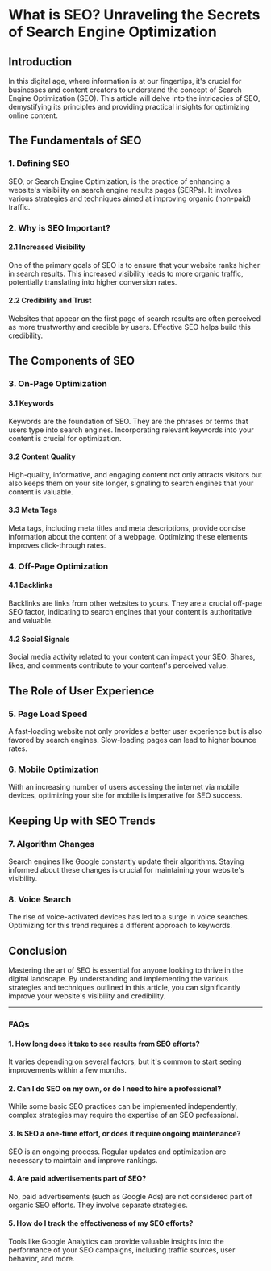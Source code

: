 
# What is SEO? Unraveling the Secrets of Search Engine Optimization

## Introduction

In this digital age, where information is at our fingertips, it's crucial for businesses and content creators to understand the concept of Search Engine Optimization (SEO). This article will delve into the intricacies of SEO, demystifying its principles and providing practical insights for optimizing online content.

## The Fundamentals of SEO

### 1. Defining SEO

SEO, or Search Engine Optimization, is the practice of enhancing a website's visibility on search engine results pages (SERPs). It involves various strategies and techniques aimed at improving organic (non-paid) traffic.

### 2. Why is SEO Important?

#### 2.1 Increased Visibility

One of the primary goals of SEO is to ensure that your website ranks higher in search results. This increased visibility leads to more organic traffic, potentially translating into higher conversion rates.

#### 2.2 Credibility and Trust

Websites that appear on the first page of search results are often perceived as more trustworthy and credible by users. Effective SEO helps build this credibility.

## The Components of SEO

### 3. On-Page Optimization

#### 3.1 Keywords

Keywords are the foundation of SEO. They are the phrases or terms that users type into search engines. Incorporating relevant keywords into your content is crucial for optimization.

#### 3.2 Content Quality

High-quality, informative, and engaging content not only attracts visitors but also keeps them on your site longer, signaling to search engines that your content is valuable.

#### 3.3 Meta Tags

Meta tags, including meta titles and meta descriptions, provide concise information about the content of a webpage. Optimizing these elements improves click-through rates.

### 4. Off-Page Optimization

#### 4.1 Backlinks

Backlinks are links from other websites to yours. They are a crucial off-page SEO factor, indicating to search engines that your content is authoritative and valuable.

#### 4.2 Social Signals

Social media activity related to your content can impact your SEO. Shares, likes, and comments contribute to your content's perceived value.

## The Role of User Experience

### 5. Page Load Speed

A fast-loading website not only provides a better user experience but is also favored by search engines. Slow-loading pages can lead to higher bounce rates.

### 6. Mobile Optimization

With an increasing number of users accessing the internet via mobile devices, optimizing your site for mobile is imperative for SEO success.

## Keeping Up with SEO Trends

### 7. Algorithm Changes

Search engines like Google constantly update their algorithms. Staying informed about these changes is crucial for maintaining your website's visibility.

### 8. Voice Search

The rise of voice-activated devices has led to a surge in voice searches. Optimizing for this trend requires a different approach to keywords.

## Conclusion

Mastering the art of SEO is essential for anyone looking to thrive in the digital landscape. By understanding and implementing the various strategies and techniques outlined in this article, you can significantly improve your website's visibility and credibility.

---

### FAQs

#### 1. How long does it take to see results from SEO efforts?
It varies depending on several factors, but it's common to start seeing improvements within a few months.

#### 2. Can I do SEO on my own, or do I need to hire a professional?
While some basic SEO practices can be implemented independently, complex strategies may require the expertise of an SEO professional.

#### 3. Is SEO a one-time effort, or does it require ongoing maintenance?
SEO is an ongoing process. Regular updates and optimization are necessary to maintain and improve rankings.

#### 4. Are paid advertisements part of SEO?
No, paid advertisements (such as Google Ads) are not considered part of organic SEO efforts. They involve separate strategies.

#### 5. How do I track the effectiveness of my SEO efforts?
Tools like Google Analytics can provide valuable insights into the performance of your SEO campaigns, including traffic sources, user behavior, and more.

